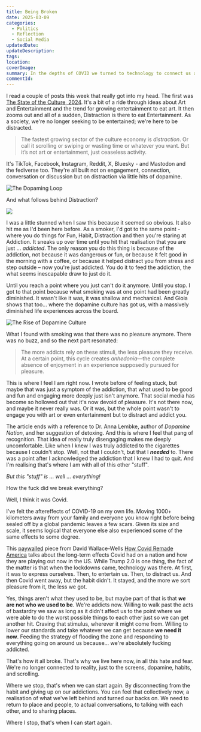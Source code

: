 ```yaml
---
title: Being Broken
date: 2025-03-09
categories:
  - Politics
  - Reflection
  - Social Media
updatedDate: 
updateDescription: 
tags: 
location: 
coverImage: 
summary: In the depths of COVID we turned to technology to connect us and express ourselves. Then to entertain us through the lockdowns. Then to distract us from our disrupted lives. Then we succumbed to the addiction. I think the addiction broke us and turned us into ... (looks around) ... this.
commentId:
---
```

I read a couple of posts this week that really got into my head. The first was [The State of the Culture, 2024](https://www.honest-broker.com/p/the-state-of-the-culture-2024). It's a bit of a ride through ideas about Art and Entertainment and the trend for growing entertainment to eat art. It then zooms out and all of a sudden, Distraction is there to eat Entertainment. As a society, we're no longer seeking to be entertained; we're here to be distracted. 

> The fastest growing sector of the culture economy is _distraction_. Or call it scrolling or swiping or wasting time or whatever you want. But it’s not art or entertainment, just ceaseless activity.

It's TikTok, Facebook, Instagram, Reddit, X, Bluesky - and Mastodon and the fediverse too. They're all built not on engagement, connection, conversation or discussion but on distraction via little hits of dopamine. 

![The Dopaming Loop](https://substackcdn.com/image/fetch/f_auto,q_auto:good,fl_progressive:steep/https%3A%2F%2Fsubstack-post-media.s3.amazonaws.com%2Fpublic%2Fimages%2F0cdb45a9-8f95-4c21-aa9e-1a830b073594_1498x1298.png)

And what follows behind Distraction? 

![](https://substack-post-media.s3.amazonaws.com/public/images/65bd6a82-799e-40a4-9885-b3260cbe7d26_1730x782.png)

I was a little stunned when I saw this because it seemed so obvious. It also hit me as I'd been here before. As a smoker, I'd got to the same point - where you do things for Fun, Habit, Distraction and then you're staring at Addiction. It sneaks up over time until you hit that realisation that you are just ... *addicted*. The only reason you do this thing is because of the addiction, not because it was dangerous or fun, or because it felt good in the morning with a coffee, or because it helped distract you from stress and step outside – now you're just addicted. You do it to feed the addiction, the what seems inescapable draw to just do it. 

Until you reach a point where you just can't do it anymore. Until you stop. I got to that point because what smoking was at one point had been greatly diminished. It wasn't like it was, it was shallow and mechanical. And Gioia shows that too... where the dopamine culture has got us, with a massively diminished life experiences across the board. 

![The Rise of Dopamine Culture](https://substack-post-media.s3.amazonaws.com/public/images/b2b5af62-fecc-4cc5-8e0e-d43e034317a7_1924x1104.png)

What I found with smoking was that there was no pleasure anymore. There was no buzz, and so the next part resonated: 

> The more addicts rely on these stimuli, the less pleasure they receive. At a certain point, this cycle creates _anhedonia_—the complete absence of enjoyment in an experience supposedly pursued for pleasure.

This is where I feel I am right now. I wrote before of feeling stuck, but maybe that was just a symptom of the addiction, that what used to be good and fun and engaging more deeply just isn't anymore. That social media has become so hollowed out that it's now devoid of pleasure. It's not there now, and maybe it never really was. Or it was, but the whole point wasn't to engage you with art or even entertainment but to distract and addict you. 

The article ends with a reference to Dr. Anna Lembke, author of _Dopamine Nation_, and her suggestion of detoxing. And this is where I feel that pang of recognition. That idea of really truly disengaging makes me deeply uncomfortable. Like when I knew I was truly addicted to the cigarettes because I couldn't stop. Well, not that I couldn't, but that I ***needed*** to. There was a point after I acknowledged the addiction that I knew I had to quit. And I'm realising that's where I am with all of this other "stuff". 

*But this "stuff" is ... well ...  everything!*

How the fuck did we break everything?

Well, I think it was Covid. 

I've felt the aftereffects of COVID-19 on my own life. Moving 1000+ kilometers away from your family and everyone you know right before being sealed off by a global pandemic leaves a few scars. Given its size and scale, it seems logical that everyone else also experienced some of the same effects to some degree. 

This [paywalled](https://archive.md/qD2lE#selection-739.0-739.24) piece from David Wallace-Wells [How Covid Remade America](https://www.nytimes.com/interactive/2025/03/04/opinion/covid-impact-five-years-later.html) talks about the long-term effects Covid had on a nation and how they are playing out now in the US. While Trump 2.0 is one thing, the fact of the matter is that when the lockdowns came, technology was there. At first, it was to express ourselves. Then, to entertain us. Then, to distract us. And then Covid went away, but the habit didn't. It stayed, and the more we sort pleasure from it, the less we got. 

Yes, things aren't what they used to be, but maybe part of that is that ***we* are not who we used to be**. We're addicts now. Willing to walk past the acts of bastardry we saw as long as it didn't affect us to the point where we were able to do the worst possible things to each other just so we can get another hit. Craving that stimulus, wherever it might come from. Willing to lower our standards and take whatever we can get because **we need it now**. Feeding the strategy of flooding the zone and responding to everything going on around us because... we're absolutely fucking addicted. 

That's how it all broke. That's why we live here now, in all this hate and fear. We're no longer connected to reality, just to the screens, dopamine, habits, and scrolling. 

Where we stop, that's when we can start again. By disconnecting from the habit and giving up on our addictions. You can feel that collectively now, a realisation of what we've left behind and turned our backs on. We need to return to place and people, to actual conversations, to talking with each other, and to sharing places. 

Where I stop, that's when I can start again.